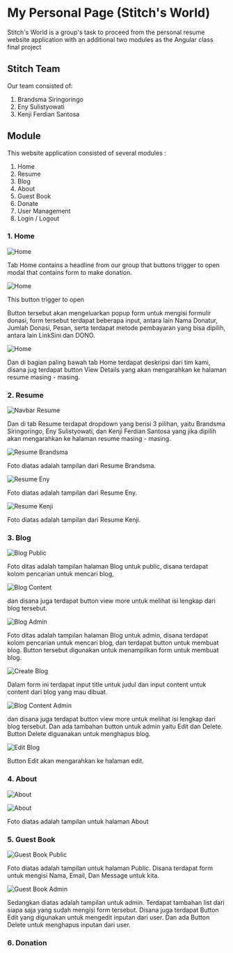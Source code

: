 # My Personal Page (Stitch's World)

Stitch's World is a group's task to proceed from the personal resume website application with an additional two modules as the Angular class final project

## Stitch Team

Our team consisted of:

1. Brandsma Siringoringo
2. Eny Sulistyowati
3. Kenji Ferdian Santosa

## Module

This website application consisted of several modules :

1. Home
2. Resume
3. Blog
4. About
5. Guest Book
6. Donate
7. User Management
8. Login / Logout

### 1. Home

![Home](/src/assets/documentation/Home.png)

Tab Home contains a headline from our group that buttons trigger to open modal that contains form to make donation.

![Home](/src/assets/documentation/Home3.png)

This button trigger to open

Button tersebut akan mengeluarkan popup form untuk mengisi formulir donasi, form tersebut terdapat beberapa input, antara lain Nama Donatur, Jumlah Donasi, Pesan, serta terdapat metode pembayaran yang bisa dipilih, antara lain LinkSini dan DONO.

![Home](/src/assets/documentation/Home2.png)

Dan di bagian paling bawah tab Home terdapat deskripsi dari tim kami, disana jug terdapat button View Details yang akan mengarahkan ke halaman resume masing - masing.

### 2. Resume

![Navbar Resume](/src/assets/documentation/nav-resume.png)

Dan di tab Resume terdapat dropdown yang berisi 3 pilihan, yaitu Brandsma Siringoringo, Eny Sulistyowati, dan Kenji Ferdian Santosa yang jika dipilih akan mengarahkan ke halaman resume masing - masing.

![Resume Brandsma](/src/assets/documentation/resume-brandsma.png)

Foto diatas adalah tampilan dari Resume Brandsma.

![Resume Eny](/src/assets/documentation/resume-eny.png)

Foto diatas adalah tampilan dari Resume Eny.

![Resume Kenji](/src/assets/documentation/resume-kenji.png)

Foto diatas adalah tampilan dari Resume Kenji.

### 3. Blog

![Blog Public](/src/assets/documentation/blog-public.png)

Foto ditas adalah tampilan halaman Blog untuk public, disana terdapat kolom pencarian untuk mencari blog,

![Blog Content](/src/assets/documentation/blog-content.png)

dan disana juga terdapat button view more untuk melihat isi lengkap dari blog tersebut.

![Blog Admin](/src/assets/documentation/blog-admin.png)

Foto ditas adalah tampilan halaman Blog untuk admin, disana terdapat kolom pencarian untuk mencari blog, dan terdapat button untuk membuat blog. Button tersebut digunakan untuk menampilkan form untuk membuat blog.

![Create Blog](/src/assets/documentation/create-blog.png)

Dalam form ini terdapat input title untuk judul dan input content untuk content dari blog yang mau dibuat.

![Blog Content Admin](/src/assets/documentation/blog-content-admin.png)

dan disana juga terdapat button view more untuk melihat isi lengkap dari blog tersebut. Dan ada tambahan button untuk admin yaitu Edit dan Delete. Button Delete diguanakan untuk menghapus blog.

![Edit Blog](/src/assets/documentation/edit-blog.png)

Button Edit akan mengarahkan ke halaman edit.

### 4. About

![About](/src/assets/documentation/about-top.png)

![About](/src/assets/documentation/about-bot.png)

Foto diatas adalah tampilan untuk halaman About

### 5. Guest Book

![Guest Book Public](/src/assets/documentation/gb-public.png)

Foto diatas adalah tampilan untuk halaman Public. Disana terdapat form untuk mengisi Nama, Email, Dan Message untuk kita.

![Guest Book Admin](/src/assets/documentation/gb-admin.png)

Sedangkan diatas adalah tampilan untuk admin. Terdapat tambahan list dari siapa saja yang sudah mengisi form tersebut. Disana juga terdapat Button Edit yang digunakan untuk mengedit inputan dari user. Dan ada Button Delete untuk menghapus inputan dari user.

### 6. Donation
